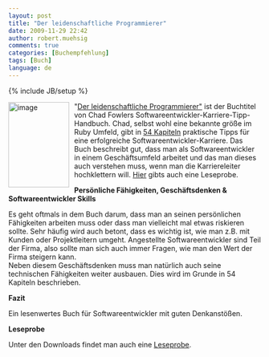 ```yaml
---
layout: post
title: "Der leidenschaftliche Programmierer"
date: 2009-11-29 22:42
author: robert.muehsig
comments: true
categories: [Buchempfehlung]
tags: [Buch]
language: de
---
```

{% include JB/setup %}
<p><a href="{{BASE_PATH}}/assets/wp-images-de/image873.png"><img style="border-right: 0px; border-top: 0px; margin: 0px 10px 0px 0px; border-left: 0px; border-bottom: 0px" height="170" alt="image" src="{{BASE_PATH}}/assets/wp-images-de/image_thumb58.png" width="121" align="left" border="0"></a> "<a href="http://www.amazon.de/gp/product/382665885X?ie=UTF8&amp;tag=meinkleinerbl-21&amp;linkCode=as2&amp;camp=1638&amp;creative=19454&amp;creativeASIN=382665885X">Der leidenschaftliche Programmierer"</a> ist der Buchtitel von Chad Fowlers Softwareentwickler-Karriere-Tipp-Handbuch. Chad, selbst wohl eine bekannte größe im Ruby Umfeld, gibt in <a href="http://www.mitp.de/imperia/md/content/vmi/5885/9783826658852_inhaltsverzeichnis.pdf">54 Kapiteln</a> praktische Tipps für eine erfolgreiche Softwareentwickler-Karriere. Das Buch beschreibt gut, dass man als Softwareentwickler in einem Geschäftsumfeld arbeitet und das man dieses auch verstehen muss, wenn man die Karriereleiter hochklettern will. <a href="http://www.it-fachportal.de/5885">Hier</a> gibts auch eine Leseprobe.</p><p><strong>Persönliche Fähigkeiten, Geschäftsdenken &amp; Softwareentwickler Skills</strong></p> <p>Es geht oftmals in dem Buch darum, dass man an seinen persönlichen Fähigkeiten arbeiten muss oder dass man vielleicht mal etwas riskieren sollte. Sehr häufig wird auch betont, dass es wichtig ist, wie man z.B. mit Kunden oder Projektleitern umgeht. Angestellte Softwareentwickler sind Teil der Firma, also sollte man sich auch immer Fragen, wie man den Wert der Firma steigern kann. <br>Neben diesem Geschäftsdenken muss man natürlich auch seine technischen Fähigkeiten weiter ausbauen. Dies wird im Grunde in 54 Kapiteln beschrieben. </p> <p><strong>Fazit</strong></p> <p>Ein lesenwertes Buch für Softwareentwickler mit guten Denkanstößen.</p> <p><strong>Leseprobe</strong></p> <p>Unter den Downloads findet man auch eine <a href="http://www.it-fachportal.de/5885">Leseprobe</a>.</p>
